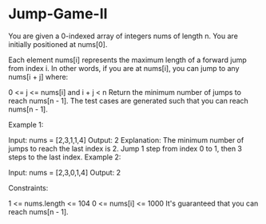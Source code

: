 # Jump-Game-II

You are given a 0-indexed array of integers nums of length n. You are initially positioned at nums[0].

Each element nums[i] represents the maximum length of a forward jump from index i. In other words, if you are at nums[i], you can jump to any nums[i + j] where:

0 <= j <= nums[i] and
i + j < n
Return the minimum number of jumps to reach nums[n - 1]. The test cases are generated such that you can reach nums[n - 1].

 

Example 1:

Input: nums = [2,3,1,1,4]
Output: 2
Explanation: The minimum number of jumps to reach the last index is 2. Jump 1 step from index 0 to 1, then 3 steps to the last index.
Example 2:

Input: nums = [2,3,0,1,4]
Output: 2
 

Constraints:

1 <= nums.length <= 104
0 <= nums[i] <= 1000
It's guaranteed that you can reach nums[n - 1].
